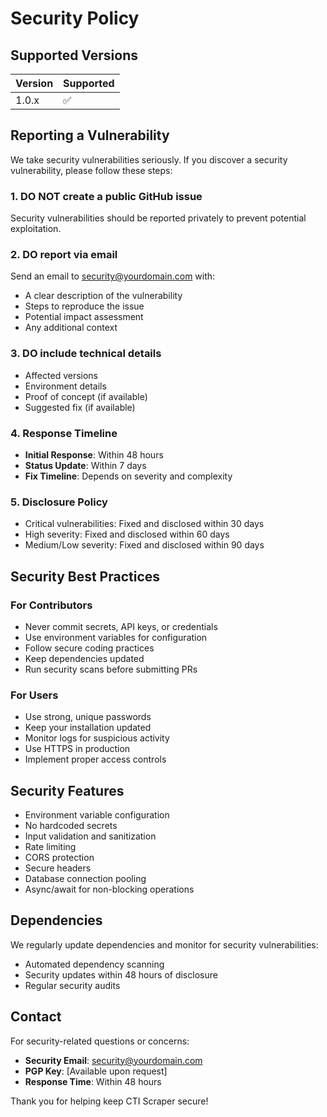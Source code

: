 # Security Policy

## Supported Versions

| Version | Supported          |
| ------- | ------------------ |
| 1.0.x   | :white_check_mark: |

## Reporting a Vulnerability

We take security vulnerabilities seriously. If you discover a security vulnerability, please follow these steps:

### 1. **DO NOT** create a public GitHub issue
Security vulnerabilities should be reported privately to prevent potential exploitation.

### 2. **DO** report via email
Send an email to [security@yourdomain.com](mailto:security@yourdomain.com) with:
- A clear description of the vulnerability
- Steps to reproduce the issue
- Potential impact assessment
- Any additional context

### 3. **DO** include technical details
- Affected versions
- Environment details
- Proof of concept (if available)
- Suggested fix (if available)

### 4. **Response Timeline**
- **Initial Response**: Within 48 hours
- **Status Update**: Within 7 days
- **Fix Timeline**: Depends on severity and complexity

### 5. **Disclosure Policy**
- Critical vulnerabilities: Fixed and disclosed within 30 days
- High severity: Fixed and disclosed within 60 days
- Medium/Low severity: Fixed and disclosed within 90 days

## Security Best Practices

### For Contributors
- Never commit secrets, API keys, or credentials
- Use environment variables for configuration
- Follow secure coding practices
- Keep dependencies updated
- Run security scans before submitting PRs

### For Users
- Use strong, unique passwords
- Keep your installation updated
- Monitor logs for suspicious activity
- Use HTTPS in production
- Implement proper access controls

## Security Features

- Environment variable configuration
- No hardcoded secrets
- Input validation and sanitization
- Rate limiting
- CORS protection
- Secure headers
- Database connection pooling
- Async/await for non-blocking operations

## Dependencies

We regularly update dependencies and monitor for security vulnerabilities:
- Automated dependency scanning
- Security updates within 48 hours of disclosure
- Regular security audits

## Contact

For security-related questions or concerns:
- **Security Email**: [security@yourdomain.com](mailto:security@yourdomain.com)
- **PGP Key**: [Available upon request]
- **Response Time**: Within 48 hours

Thank you for helping keep CTI Scraper secure!
